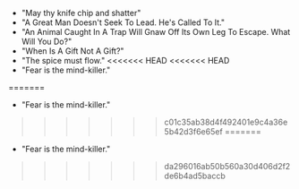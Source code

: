 - "May thy knife chip and shatter"
- "A Great Man Doesn't Seek To Lead. He's Called To It."
- "An Animal Caught In A Trap Will Gnaw Off Its Own Leg To Escape. What Will You Do?"
- "When Is A Gift Not A Gift?"
- "The spice must flow."
<<<<<<< HEAD
<<<<<<< HEAD
- "Fear is the mind-killer."

=======
-  "Fear is the mind-killer."
>>>>>>> c01c35ab38d4f492401e9c4a36e5b42d3f6e65ef
=======
- "Fear is the mind-killer."
>>>>>>> da296016ab50b560a30d406d2f2de6b4ad5baccb
